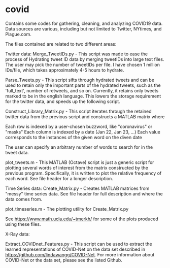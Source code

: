 # covid
Contains some codes for gathering, cleaning, and analyzing COVID19 data.  Data sources are various, including but not limited to Twitter, NYtimes, and Plague.com.

The files contained are related to two different areas:

Twitter data:
Merge_TweetIDs.py - This script was made to ease the process of Hydrating tweet ID data by merging tweetIDs into large text files.  The user may pick the number of tweetIDs per file. I have chosen 1 million IDs/file, which takes approximately 4-5 hours to hydrate.

Parse_Tweets.py - This script sifts through hydrated tweets and can be used to retain only the important parts of the hydrated tweets, such as the 'full_text', number of retweets, and so on.  Currently, it retains only tweets marked to be in the english language.  This lowers the storage requirement for the twitter data, and speeds up the following script. 

Construct_Library_Matrix.py - This script iterates through the retained twitter data from the previous script and constructs a MATLAB matrix where 

Each row is indexed by a user-chosen buzzword, like "coronavirus" or "masks"
Each column is indexed by a date (Jan 22, Jan 23, ...)
Each value corresponds to the instances of the given word on the diven date

The user can specify an arbitrary number of words to search for in the tweet data.  

plot_tweets.m - This MATLAB (Octave) script is just a generic script for plotting several words of interest from the matrix constructed by the previous program.  Specifically, it is written to plot the relative frequency of each word.  See file header for a longer description. 

Time Series data:
Create_Matrix.py - Creates MATLAB matrices from "messy" time series data.  See file header for full description and where the data comes from.

plot_timeseries.m - The plotting utility for Create_Matrix.py

See https://www.math.ucla.edu/~tmerkh/ for some of the plots produced using these files.


X-Ray data:

Extract_COVIDnet_Features.py - This script can be used to extract the learned representations of COVID-Net on the data set described in https://github.com/lindawangg/COVID-Net.  For more information about COVID-Net or the data set, please see the listed Github.

